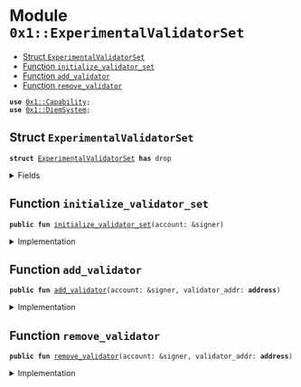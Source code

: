 
<a name="0x1_ExperimentalValidatorSet"></a>

# Module `0x1::ExperimentalValidatorSet`



-  [Struct `ExperimentalValidatorSet`](#0x1_ExperimentalValidatorSet_ExperimentalValidatorSet)
-  [Function `initialize_validator_set`](#0x1_ExperimentalValidatorSet_initialize_validator_set)
-  [Function `add_validator`](#0x1_ExperimentalValidatorSet_add_validator)
-  [Function `remove_validator`](#0x1_ExperimentalValidatorSet_remove_validator)


<pre><code><b>use</b> <a href="../../../../../../../experimental/releases/artifacts/current/build/MoveStdlib/docs/Capability.md#0x1_Capability">0x1::Capability</a>;
<b>use</b> <a href="DiemSystem.md#0x1_DiemSystem">0x1::DiemSystem</a>;
</code></pre>



<a name="0x1_ExperimentalValidatorSet_ExperimentalValidatorSet"></a>

## Struct `ExperimentalValidatorSet`



<pre><code><b>struct</b> <a href="ExperimentalValidatorSet.md#0x1_ExperimentalValidatorSet">ExperimentalValidatorSet</a> <b>has</b> drop
</code></pre>



<details>
<summary>Fields</summary>


<dl>
<dt>
<code>dummy_field: bool</code>
</dt>
<dd>

</dd>
</dl>


</details>

<a name="0x1_ExperimentalValidatorSet_initialize_validator_set"></a>

## Function `initialize_validator_set`



<pre><code><b>public</b> <b>fun</b> <a href="ExperimentalValidatorSet.md#0x1_ExperimentalValidatorSet_initialize_validator_set">initialize_validator_set</a>(account: &signer)
</code></pre>



<details>
<summary>Implementation</summary>


<pre><code><b>public</b> <b>fun</b> <a href="ExperimentalValidatorSet.md#0x1_ExperimentalValidatorSet_initialize_validator_set">initialize_validator_set</a>(
    account: &signer,
) {
    <a href="DiemSystem.md#0x1_DiemSystem_initialize_validator_set">DiemSystem::initialize_validator_set</a>&lt;<a href="ExperimentalValidatorSet.md#0x1_ExperimentalValidatorSet">ExperimentalValidatorSet</a>&gt;(account);
    <a href="../../../../../../../experimental/releases/artifacts/current/build/MoveStdlib/docs/Capability.md#0x1_Capability_create">Capability::create</a>(account, &<a href="ExperimentalValidatorSet.md#0x1_ExperimentalValidatorSet">ExperimentalValidatorSet</a> {});
}
</code></pre>



</details>

<a name="0x1_ExperimentalValidatorSet_add_validator"></a>

## Function `add_validator`



<pre><code><b>public</b> <b>fun</b> <a href="ExperimentalValidatorSet.md#0x1_ExperimentalValidatorSet_add_validator">add_validator</a>(account: &signer, validator_addr: <b>address</b>)
</code></pre>



<details>
<summary>Implementation</summary>


<pre><code><b>public</b> <b>fun</b> <a href="ExperimentalValidatorSet.md#0x1_ExperimentalValidatorSet_add_validator">add_validator</a>(
    account: &signer,
    validator_addr: <b>address</b>,
) {
    <a href="DiemSystem.md#0x1_DiemSystem_add_validator">DiemSystem::add_validator</a>(
        validator_addr,
        <a href="../../../../../../../experimental/releases/artifacts/current/build/MoveStdlib/docs/Capability.md#0x1_Capability_acquire">Capability::acquire</a>(account, &<a href="ExperimentalValidatorSet.md#0x1_ExperimentalValidatorSet">ExperimentalValidatorSet</a> {})
    );
}
</code></pre>



</details>

<a name="0x1_ExperimentalValidatorSet_remove_validator"></a>

## Function `remove_validator`



<pre><code><b>public</b> <b>fun</b> <a href="ExperimentalValidatorSet.md#0x1_ExperimentalValidatorSet_remove_validator">remove_validator</a>(account: &signer, validator_addr: <b>address</b>)
</code></pre>



<details>
<summary>Implementation</summary>


<pre><code><b>public</b> <b>fun</b> <a href="ExperimentalValidatorSet.md#0x1_ExperimentalValidatorSet_remove_validator">remove_validator</a>(
    account: &signer,
    validator_addr: <b>address</b>,
) {
    <a href="DiemSystem.md#0x1_DiemSystem_remove_validator">DiemSystem::remove_validator</a>(
        validator_addr,
        <a href="../../../../../../../experimental/releases/artifacts/current/build/MoveStdlib/docs/Capability.md#0x1_Capability_acquire">Capability::acquire</a>(account, &<a href="ExperimentalValidatorSet.md#0x1_ExperimentalValidatorSet">ExperimentalValidatorSet</a> {})
    );
}
</code></pre>



</details>
